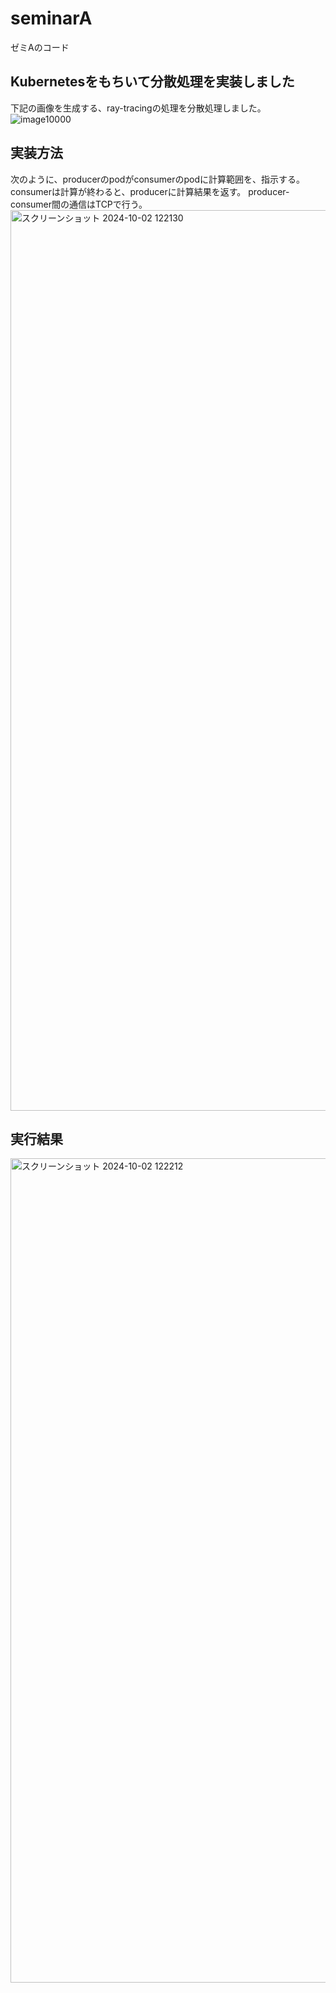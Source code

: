 # seminarA
ゼミAのコード

## Kubernetesをもちいて分散処理を実装しました
下記の画像を生成する、ray-tracingの処理を分散処理しました。
![image10000](https://github.com/user-attachments/assets/50cf6e10-968a-4c04-900d-af6521db48e2)

## 実装方法
次のように、producerのpodがconsumerのpodに計算範囲を、指示する。
consumerは計算が終わると、producerに計算結果を返す。
producer-consumer間の通信はTCPで行う。
<img width="1441" alt="スクリーンショット 2024-10-02 122130" src="https://github.com/user-attachments/assets/0c30b5f3-2ad7-4585-9484-09b4ca0240b5">

## 実行結果
<img width="1319" alt="スクリーンショット 2024-10-02 122212" src="https://github.com/user-attachments/assets/0b2cb173-36f1-4dcf-a696-634def13c2c1">
